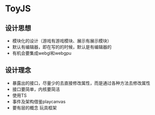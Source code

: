 # ToyJS
## 设计思想
- 模块化的设计（游戏有游戏模块、展示有展示模块）
- 默认有编辑器，即在写的的时候，默认是有编辑器的
- 有机会要集成webgl和webgpu
## 设计理念
- 暴露出的接口，尽量少的去直接修改属性，而是通过各种方法去修改属性
- 接口要简单，内核要简洁
- 使用TS
- 事件及架构借鉴playcanvas
- 要有层的概念
玩具框架
